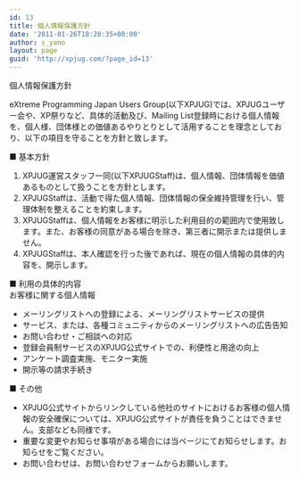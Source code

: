 ```yaml
---
id: 13
title: 個人情報保護方針
date: '2011-01-26T18:20:35+00:00'
author: s_yano
layout: page
guid: 'http://xpjug.com/?page_id=13'
---
```


個人情報保護方針

eXtreme Programming Japan Users Group(以下XPJUG)では、XPJUGユーザー会や、XP祭りなど、具体的活動及び、Mailing List登録時における個人情報を、個人様、団体様との価値あるやりとりとして活用することを理念としており、以下の項目を守ることを方針と致します。

■ 基本方針

1. XPJUG運営スタッフ一同(以下XPJUGStaff)は、個人情報、団体情報を価値あるものとして扱うことを方針とします。
2. XPJUGStaffは、活動で得た個人情報、団体情報の保全維持管理を行い、管理体制を整えることを約束します。
3. XPJUGStaffは、個人情報をお客様に明示した利用目的の範囲内で使用致します。また、お客様の同意がある場合を除き、第三者に開示または提供しません。
4. XPJUGStaffは、本人確認を行った後であれば、現在の個人情報の具体的内容を、開示します。

■ 利用の具体的内容  
お客様に関する個人情報

- メーリングリストへの登録による、メーリングリストサービスの提供
- サービス、または、各種コミュニティからのメーリングリストへの広告告知
- お問い合わせ・ご相談への対応
- 登録会員制サービスのXPJUG公式サイトでの、利便性と用途の向上
- アンケート調査実施、モニター実施
- 開示等の請求手続き

■ その他

- XPJUG公式サイトからリンクしている他社のサイトにおけるお客様の個人情報の安全確保については、XPJUG公式サイトが責任を負うことはできません。支部なども同様です。
- 重要な変更やお知らせ事項がある場合には当ページにてお知らせします。お知らせをご覧ください。
- お問い合わせは、お問い合わせフォームからお願いします。